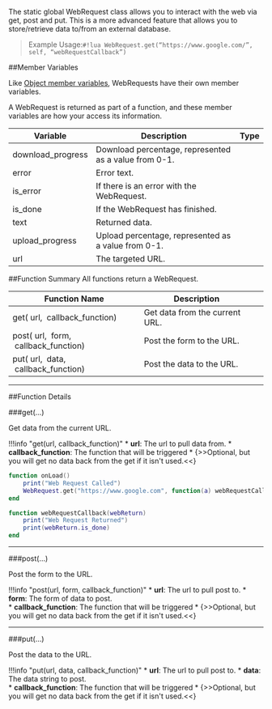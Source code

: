 The static global WebRequest class allows you to interact with the web via get, post and put. This is a more advanced feature that allows you to store/retrieve data to/from an external database.

> Example Usage:`#!lua WebRequest.get(“https://www.google.com/”, self, “webRequestCallback”)`

##Member Variables

Like [Object member variables](object#member-variables), WebRequests have their own member variables.

A WebRequest is returned as part of a function, and these member variables are how your access its information.

Variable | Description | Type
-- | -- | :--
<a class="anchor" id="download_progress"></a>download_progress | Download percentage, represented as a value from 0-1. | [<span class="tag flo"></span>](types)
<a class="anchor" id="error"></a>error | Error text. | [<span class="tag str"></span>](types)
<a class="anchor" id="is_error"></a>is_error | If there is an error with the WebRequest. | [<span class="tag boo"></span>](types)
<a class="anchor" id="is_done"></a>is_done | If the WebRequest has finished. | [<span class="tag boo"></span>](types)
<a class="anchor" id="text"></a>text | Returned data. | [<span class="tag str"></span>](types)
<a class="anchor" id="upload_progress"></a>upload_progress | Upload percentage, represented as a value from 0-1. | [<span class="tag flo"></span>](types)
<a class="anchor" id="url"></a>url | The targeted URL. | [<span class="tag str"></span>](types)


##Function Summary
All functions return a WebRequest.

Function Name | Description | &nbsp;
-- | -- | --:
get([<span class="tag str"></span>](types)&nbsp;url, [<span class="tag fun"></span>](types#function)&nbsp;callback_function) | Get data from the current URL. | [<span class="i"></span>](#get)
post([<span class="tag str"></span>](types)&nbsp;url,  [<span class="tag tab"></span>](types)&nbsp;form, [<span class="tag fun"></span>](types#function)&nbsp;callback_function) | Post the form to the URL. | [<span class="i"></span>](#post)
put([<span class="tag str"></span>](types)&nbsp;url,  [<span class="tag str"></span>](types)&nbsp;data, [<span class="tag fun"></span>](types#function)&nbsp;callback_function) | Post the data to the URL. | [<span class="i"></span>](#put)

---


##Function Details

###get(...)

Get data from the current URL.

!!!info "get(url, callback_function)"
    * [<span class="tag str"></span>](types) **url**: The url to pull data from.
    * [<span class="tag fun"></span>](types#function) **callback_function**: The function that will be triggered
        * {>>Optional, but you will get no data back from the get if it isn't used.<<}

``` Lua
function onLoad()
    print("Web Request Called")
    WebRequest.get("https://www.google.com", function(a) webRequestCallback(a) end)
end

function webRequestCallback(webReturn)
    print("Web Request Returned")
    print(webReturn.is_done)
end
```

---


###post(...)

Post the form to the URL.

!!!info "post(url, form, callback_function)"
    * [<span class="tag str"></span>](types) **url**: The url to pull post to.
    * [<span class="tag tab"></span>](types) **form**: The form of data to post.    
    * [<span class="tag fun"></span>](types#function) **callback_function**: The function that will be triggered
        * {>>Optional, but you will get no data back from the get if it isn't used.<<}

---


###put(...)

Post the data to the URL.

!!!info "put(url, data, callback_function)"
    * [<span class="tag str"></span>](types) **url**: The url to pull post to.
    * [<span class="tag str"></span>](types) **data**: The data string to post.    
    * [<span class="tag fun"></span>](types#function) **callback_function**: The function that will be triggered
        * {>>Optional, but you will get no data back from the get if it isn't used.<<}
